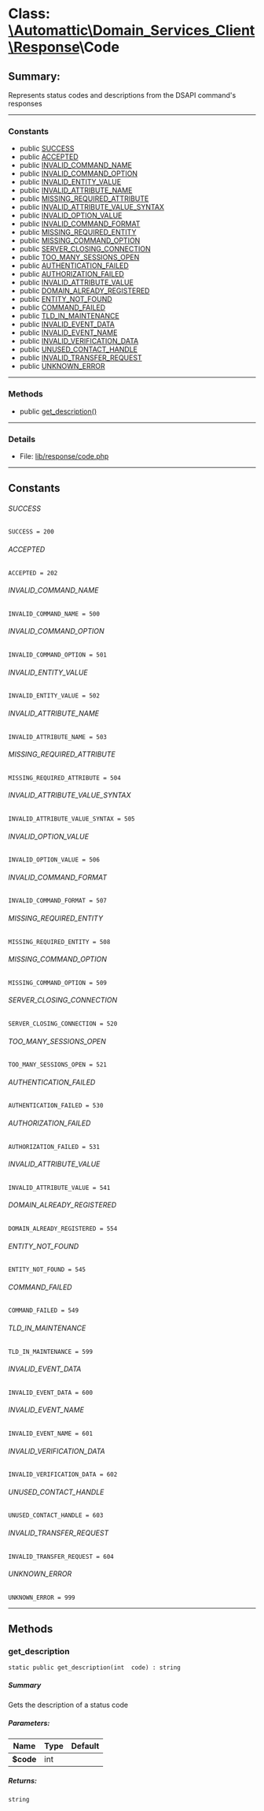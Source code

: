 # Class: [\Automattic](../namespaces/automattic.md)[\Domain_Services_Client](../namespaces/automattic-domain-services-client.md)[\Response](../namespaces/automattic-domain-services-client-response.md)\Code

## Summary:

Represents status codes and descriptions from the DSAPI command's responses


---

### Constants
* public [SUCCESS](#constant_SUCCESS)
* public [ACCEPTED](#constant_ACCEPTED)
* public [INVALID_COMMAND_NAME](#constant_INVALID_COMMAND_NAME)
* public [INVALID_COMMAND_OPTION](#constant_INVALID_COMMAND_OPTION)
* public [INVALID_ENTITY_VALUE](#constant_INVALID_ENTITY_VALUE)
* public [INVALID_ATTRIBUTE_NAME](#constant_INVALID_ATTRIBUTE_NAME)
* public [MISSING_REQUIRED_ATTRIBUTE](#constant_MISSING_REQUIRED_ATTRIBUTE)
* public [INVALID_ATTRIBUTE_VALUE_SYNTAX](#constant_INVALID_ATTRIBUTE_VALUE_SYNTAX)
* public [INVALID_OPTION_VALUE](#constant_INVALID_OPTION_VALUE)
* public [INVALID_COMMAND_FORMAT](#constant_INVALID_COMMAND_FORMAT)
* public [MISSING_REQUIRED_ENTITY](#constant_MISSING_REQUIRED_ENTITY)
* public [MISSING_COMMAND_OPTION](#constant_MISSING_COMMAND_OPTION)
* public [SERVER_CLOSING_CONNECTION](#constant_SERVER_CLOSING_CONNECTION)
* public [TOO_MANY_SESSIONS_OPEN](#constant_TOO_MANY_SESSIONS_OPEN)
* public [AUTHENTICATION_FAILED](#constant_AUTHENTICATION_FAILED)
* public [AUTHORIZATION_FAILED](#constant_AUTHORIZATION_FAILED)
* public [INVALID_ATTRIBUTE_VALUE](#constant_INVALID_ATTRIBUTE_VALUE)
* public [DOMAIN_ALREADY_REGISTERED](#constant_DOMAIN_ALREADY_REGISTERED)
* public [ENTITY_NOT_FOUND](#constant_ENTITY_NOT_FOUND)
* public [COMMAND_FAILED](#constant_COMMAND_FAILED)
* public [TLD_IN_MAINTENANCE](#constant_TLD_IN_MAINTENANCE)
* public [INVALID_EVENT_DATA](#constant_INVALID_EVENT_DATA)
* public [INVALID_EVENT_NAME](#constant_INVALID_EVENT_NAME)
* public [INVALID_VERIFICATION_DATA](#constant_INVALID_VERIFICATION_DATA)
* public [UNUSED_CONTACT_HANDLE](#constant_UNUSED_CONTACT_HANDLE)
* public [INVALID_TRANSFER_REQUEST](#constant_INVALID_TRANSFER_REQUEST)
* public [UNKNOWN_ERROR](#constant_UNKNOWN_ERROR)

---

### Methods

* public [get_description()](#method_get_description)

---

### Details

* File: [lib/response/code.php](../../lib/response/code.php)

---

## Constants
<a id="constant_SUCCESS"></a>
###### SUCCESS
```
SUCCESS = 200
```


<a id="constant_ACCEPTED"></a>
###### ACCEPTED
```
ACCEPTED = 202
```


<a id="constant_INVALID_COMMAND_NAME"></a>
###### INVALID_COMMAND_NAME
```
INVALID_COMMAND_NAME = 500
```


<a id="constant_INVALID_COMMAND_OPTION"></a>
###### INVALID_COMMAND_OPTION
```
INVALID_COMMAND_OPTION = 501
```


<a id="constant_INVALID_ENTITY_VALUE"></a>
###### INVALID_ENTITY_VALUE
```
INVALID_ENTITY_VALUE = 502
```


<a id="constant_INVALID_ATTRIBUTE_NAME"></a>
###### INVALID_ATTRIBUTE_NAME
```
INVALID_ATTRIBUTE_NAME = 503
```


<a id="constant_MISSING_REQUIRED_ATTRIBUTE"></a>
###### MISSING_REQUIRED_ATTRIBUTE
```
MISSING_REQUIRED_ATTRIBUTE = 504
```


<a id="constant_INVALID_ATTRIBUTE_VALUE_SYNTAX"></a>
###### INVALID_ATTRIBUTE_VALUE_SYNTAX
```
INVALID_ATTRIBUTE_VALUE_SYNTAX = 505
```


<a id="constant_INVALID_OPTION_VALUE"></a>
###### INVALID_OPTION_VALUE
```
INVALID_OPTION_VALUE = 506
```


<a id="constant_INVALID_COMMAND_FORMAT"></a>
###### INVALID_COMMAND_FORMAT
```
INVALID_COMMAND_FORMAT = 507
```


<a id="constant_MISSING_REQUIRED_ENTITY"></a>
###### MISSING_REQUIRED_ENTITY
```
MISSING_REQUIRED_ENTITY = 508
```


<a id="constant_MISSING_COMMAND_OPTION"></a>
###### MISSING_COMMAND_OPTION
```
MISSING_COMMAND_OPTION = 509
```


<a id="constant_SERVER_CLOSING_CONNECTION"></a>
###### SERVER_CLOSING_CONNECTION
```
SERVER_CLOSING_CONNECTION = 520
```


<a id="constant_TOO_MANY_SESSIONS_OPEN"></a>
###### TOO_MANY_SESSIONS_OPEN
```
TOO_MANY_SESSIONS_OPEN = 521
```


<a id="constant_AUTHENTICATION_FAILED"></a>
###### AUTHENTICATION_FAILED
```
AUTHENTICATION_FAILED = 530
```


<a id="constant_AUTHORIZATION_FAILED"></a>
###### AUTHORIZATION_FAILED
```
AUTHORIZATION_FAILED = 531
```


<a id="constant_INVALID_ATTRIBUTE_VALUE"></a>
###### INVALID_ATTRIBUTE_VALUE
```
INVALID_ATTRIBUTE_VALUE = 541
```


<a id="constant_DOMAIN_ALREADY_REGISTERED"></a>
###### DOMAIN_ALREADY_REGISTERED
```
DOMAIN_ALREADY_REGISTERED = 554
```


<a id="constant_ENTITY_NOT_FOUND"></a>
###### ENTITY_NOT_FOUND
```
ENTITY_NOT_FOUND = 545
```


<a id="constant_COMMAND_FAILED"></a>
###### COMMAND_FAILED
```
COMMAND_FAILED = 549
```


<a id="constant_TLD_IN_MAINTENANCE"></a>
###### TLD_IN_MAINTENANCE
```
TLD_IN_MAINTENANCE = 599
```


<a id="constant_INVALID_EVENT_DATA"></a>
###### INVALID_EVENT_DATA
```
INVALID_EVENT_DATA = 600
```


<a id="constant_INVALID_EVENT_NAME"></a>
###### INVALID_EVENT_NAME
```
INVALID_EVENT_NAME = 601
```


<a id="constant_INVALID_VERIFICATION_DATA"></a>
###### INVALID_VERIFICATION_DATA
```
INVALID_VERIFICATION_DATA = 602
```


<a id="constant_UNUSED_CONTACT_HANDLE"></a>
###### UNUSED_CONTACT_HANDLE
```
UNUSED_CONTACT_HANDLE = 603
```


<a id="constant_INVALID_TRANSFER_REQUEST"></a>
###### INVALID_TRANSFER_REQUEST
```
INVALID_TRANSFER_REQUEST = 604
```


<a id="constant_UNKNOWN_ERROR"></a>
###### UNKNOWN_ERROR
```
UNKNOWN_ERROR = 999
```



---

## Methods

<a id="method_get_description"></a>
### get_description

```
static public get_description(int  code) : string
```

##### Summary

Gets the description of a status code

##### Parameters:

| Name | Type | Default |
|------|------|---------|
| **$code** | int |  |

##### Returns:

```
string
```
